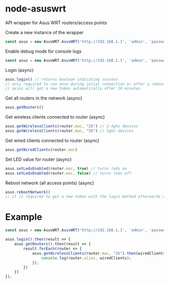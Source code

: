 # node-asuswrt
API wrapper for Asus WRT routers/access points

Create a new instance of the wrapper
```typescript
const asus = new AsusWRT.AsusWRT('http://192.168.1.1', 'admin', 'password')
```

Enable debug mode for console logs
```typescript
const asus = new AsusWRT.AsusWRT('http://192.168.1.1', 'admin', 'password', true)
```

Login (async)
```typescript
asus.login() // returns boolean indicating success
// only required to run once during intial connection or after a reboot of the network
// axios will get a new token automatically after 10 minutes
```

Get all routers in the network (async)
```typescript
asus.getRouters()
```

Get wireless clients connected to router (async)
```typescript
asus.getWirelessClients(router.mac, "2G") // 2.4ghz devices
asus.getWirelessClients(router.mac, "5G") // 5ghz devices
```

Get wired clients connected to router (async)
```typescript
asus.getWiredClients(router.mac)
```

Set LED value for router (async)
```typescript
asus.setLedsEnabled(router.mac, true) // turns leds on
asus.setLedsEnabled(router.mac, false) // turns leds off
```

Reboot network (all access points) (async)
```typescript
asus.rebootNetwork()
// it is required to get a new token with the login method afterwards once the network is back online
```

# Example
```javascript
const asus = new AsusWRT.AsusWRT('http://192.168.1.1', 'admin', 'password');

asus.login().then(result => {
    asus.getRouters().then(result => {
        result.forEach(router => {
            asus.getWirelessClients(router.mac, "2G").then(wiredClients => {
                console.log(router.alias, wiredClients);
            });
        })
    })
});
```
